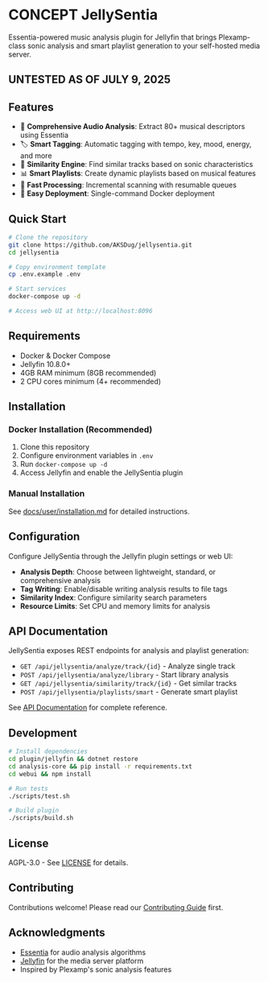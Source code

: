 # CONCEPT JellySentia

Essentia-powered music analysis plugin for Jellyfin that brings Plexamp-class sonic analysis and smart playlist generation to your self-hosted media server.

## UNTESTED AS OF JULY 9, 2025

## Features

- 🎵 **Comprehensive Audio Analysis**: Extract 80+ musical descriptors using Essentia
- 🏷️ **Smart Tagging**: Automatic tagging with tempo, key, mood, energy, and more
- 🎯 **Similarity Engine**: Find similar tracks based on sonic characteristics
- 📊 **Smart Playlists**: Create dynamic playlists based on musical features
- 🚀 **Fast Processing**: Incremental scanning with resumable queues
- 🐳 **Easy Deployment**: Single-command Docker deployment

## Quick Start

```bash
# Clone the repository
git clone https://github.com/AKSDug/jellysentia.git
cd jellysentia

# Copy environment template
cp .env.example .env

# Start services
docker-compose up -d

# Access web UI at http://localhost:8096
```

## Requirements

- Docker & Docker Compose
- Jellyfin 10.8.0+
- 4GB RAM minimum (8GB recommended)
- 2 CPU cores minimum (4+ recommended)

## Installation

### Docker Installation (Recommended)

1. Clone this repository
2. Configure environment variables in `.env`
3. Run `docker-compose up -d`
4. Access Jellyfin and enable the JellySentia plugin

### Manual Installation

See [docs/user/installation.md](docs/user/installation.md) for detailed instructions.

## Configuration

Configure JellySentia through the Jellyfin plugin settings or web UI:

- **Analysis Depth**: Choose between lightweight, standard, or comprehensive analysis
- **Tag Writing**: Enable/disable writing analysis results to file tags
- **Similarity Index**: Configure similarity search parameters
- **Resource Limits**: Set CPU and memory limits for analysis

## API Documentation

JellySentia exposes REST endpoints for analysis and playlist generation:

- `GET /api/jellysentia/analyze/track/{id}` - Analyze single track
- `POST /api/jellysentia/analyze/library` - Start library analysis
- `GET /api/jellysentia/similarity/track/{id}` - Get similar tracks
- `POST /api/jellysentia/playlists/smart` - Generate smart playlist

See [API Documentation](docs/api/openapi.yaml) for complete reference.

## Development

```bash
# Install dependencies
cd plugin/jellyfin && dotnet restore
cd analysis-core && pip install -r requirements.txt
cd webui && npm install

# Run tests
./scripts/test.sh

# Build plugin
./scripts/build.sh
```

## License

AGPL-3.0 - See [LICENSE](LICENSE) for details.

## Contributing

Contributions welcome! Please read our [Contributing Guide](CONTRIBUTING.md) first.

## Acknowledgments

- [Essentia](https://essentia.upf.edu/) for audio analysis algorithms
- [Jellyfin](https://jellyfin.org/) for the media server platform
- Inspired by Plexamp's sonic analysis features
